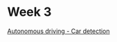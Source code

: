# Week 3

[Autonomous driving - Car detection](https://github.com/caiosainvallio/deeplearning_specialization/blob/master/Convolutional%20Neural%20Networks/week%203/Autonomous_driving_application_Car_detection_v3a.ipynb)
